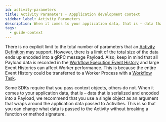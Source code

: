 ```yaml
---
id: activity-parameters
title: Activity Parameters - Appplication development context
sidebar_label: Activity Parameters
description: When it comes to your application data, that is – data that is serialized and encoded into a Payload, we recommend that you use a single object as an argument that wraps around the application data passed to Activities.
tags:
  - guide-context
---
```


There is no explicit limit to the total number of parameters that an [Activity Definition](/concepts/what-is-an-activity-definition) may support.
However, there is a limit of the total size of the data ends up encoded into a gRPC message Payload.
Also, keep in mind that all Payload data is recorded in the [Workflow Execution Event History](/concepts/what-is-an-event-history) and large Event Histories can affect Worker performance.
This is because the entire Event History could be transferred to a Worker Process with a [Workflow Task](/concepts/what-is-a-workflow-task).

<!--TODO link to gRPC limit section when available -->

Some SDKs require that you pass context objects, others do not.
When it comes to your application data, that is – data that is serialized and encoded into a Payload, we recommend that you use a single object as an argument that wraps around the application data passed to Activities.
This is so that you can change what data is passed to the Activity without breaking a function or method signature.

